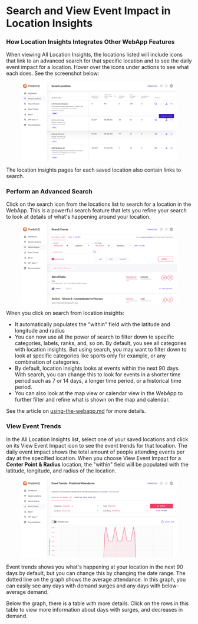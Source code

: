 # Search and View Event Impact in Location Insights

### How Location Insights Integrates Other WebApp Features

When viewing All Location Insights, the locations listed will include icons that link to an advanced search for that specific location and to see the daily event impact for a location. Hover over the icons under actions to see what each does. See the screenshot below:

<figure><img src="../../.gitbook/assets/image (98).png" alt=""><figcaption></figcaption></figure>

The location insights pages for each saved location also contain links to search.

### Perform an Advanced Search <a href="#perform-an-advanced-search" id="perform-an-advanced-search"></a>

Click on the search icon from the locations list to search for a location in the WebApp. This is a powerful search feature that lets you refine your search to look at details of what's happening around your location.

<figure><img src="../../.gitbook/assets/image (99).png" alt=""><figcaption></figcaption></figure>

When you click on search from location insights:

* It automatically populates the "within" field with the latitude and longitude and radius
* You can now use all the power of search to filter down to specific categories, labels, ranks, and, so on. By default, you see all categories with location insights. But using search, you may want to filter down to look at specific categories like sports only for example, or any combination of categories.
* By default, location insights looks at events within the next 90 days. With search, you can change this to look for events in a shorter time period such as 7 or 14 days, a longer time period, or a historical time period.
* You can also look at the map view or calendar view in the WebApp to further filter and refine what is shown on the map and calendar.

See the article on [using-the-webapp.md](../webapp-overview/using-the-webapp.md "mention") for more details.

### View Event Trends <a href="#view-event-trends" id="view-event-trends"></a>

In the All Location Insights list, select one of your saved locations and click on its View Event Impact icon to see the event trends for that location. The daily event impact shows the total amount of people attending events per day at the specified location. When you choose View Event Impact for a **Center Point & Radius** location, the "within" field will be populated with the latitude, longitude, and radius of the location.

<figure><img src="../../.gitbook/assets/image (100).png" alt=""><figcaption></figcaption></figure>

Event trends shows you what's happening at your location in the next 90 days by default, but you can change this by changing the date range. The dotted line on the graph shows the average attendance. In this graph, you can easily see any days with demand surges and any days with below-average demand.

Below the graph, there is a table with more details. Click on the rows in this table to view more information about days with surges, and decreases in demand.
